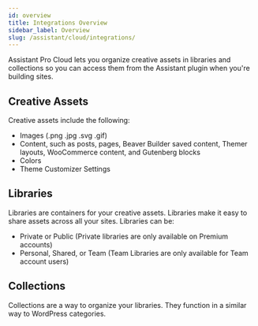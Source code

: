 ```yaml
---
id: overview
title: Integrations Overview
sidebar_label: Overview
slug: /assistant/cloud/integrations/
---
```


Assistant Pro Cloud lets you organize creative assets in libraries and collections so you can access them from the Assistant plugin when you're building sites.

## Creative Assets

Creative assets include the following:

* Images (.png .jpg .svg .gif)
* Content, such as posts, pages, Beaver Builder saved content, Themer layouts, WooCommerce content, and Gutenberg blocks
* Colors
* Theme Customizer Settings

## Libraries

Libraries are containers for your creative assets. Libraries make it easy to share assets across all your sites. Libraries can be:

* Private or Public (Private libraries are only available on Premium accounts)
* Personal, Shared, or Team (Team Libraries are only available for Team account users)

## Collections

Collections are a way to organize your libraries. They function in a similar way to WordPress categories.

